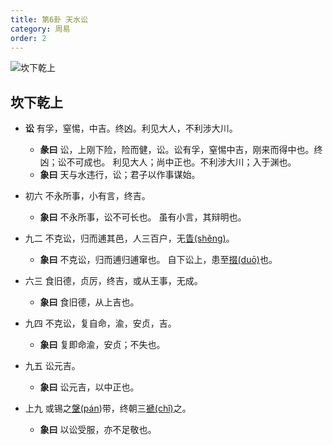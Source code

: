 ```yaml
---
title: 第6卦 天水讼
category: 周易
order: 2
---
```


![坎下乾上](https://upload.wikimedia.org/wikipedia/commons/0/05/Yijing-06.png)

## 坎下乾上

* **讼** 有孚，窒惕，中吉。终凶。利见大人，不利涉大川。
  * **彖曰** 讼，上刚下险，险而健，讼。讼有孚，窒惕中吉，刚来而得中也。终 凶；讼不可成也。 利见大人；尚中正也。不利涉大川；入于渊也。
  * **象曰** 天与水违行，讼；君子以作事谋始。 

* 初六 不永所事，小有言，终吉。
  * **象曰** 不永所事，讼不可长也。 虽有小言，其辩明也。

* 九二 不克讼，归而逋其邑，人三百户，无[眚(shěng)](https://zidian.911cha.com/zi771a.html)。
  * **象曰** 不克讼，归而逋归逋窜也。 自下讼上，患至[掇(duō)](https://zidian.911cha.com/zi6387.html)也。

* 六三 食旧德，贞厉，终吉，或从王事，无成。
  * **象曰** 食旧德，从上吉也。

* 九四 不克讼，复自命，渝，安贞，吉。
  * **象曰** 复即命渝，安贞；不失也。

* 九五 讼元吉。
  * **象曰** 讼元吉，以中正也。

* 上九 或锡之[鞶(pán](https://zidian.911cha.com/zi97b6.html))带，终朝三[褫(chǐ)](https://zidian.911cha.com/zi892b.html)之。
  * **象曰** 以讼受服，亦不足敬也。